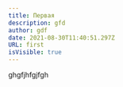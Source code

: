 ```yaml
---
title: Первая
description: gfd
author: gdf
date: 2021-08-30T11:40:51.297Z
URL: first
isVisible: true
---
```

ghgfjhfgjfgh